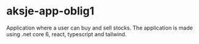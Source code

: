 # aksje-app-oblig1

Application where a user can buy and sell stocks. The application is made using .net core 6, react, typescript and
tailwind.